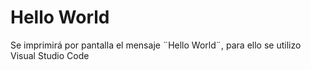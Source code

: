 # **Hello World**
Se imprimirá por pantalla el mensaje ¨Hello World¨, para ello se utilizo Visual Studio Code

